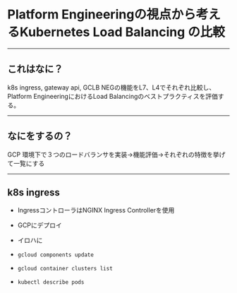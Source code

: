 # Platform Engineeringの視点から考えるKubernetes Load Balancing の比較

---

## これはなに？

k8s ingress, gateway api, GCLB NEGの機能をL7、L4でそれぞれ比較し、Platform EngineeringにおけるLoad Balancingのベストプラクティスを評価する。

---

## なにをするの？

GCP 環境下で３つのロードバランサを実装→機能評価→それぞれの特徴を挙げて一覧にする

---

## k8s ingress

- IngressコントローラはNGINX Ingress Controllerを使用

- GCPにデプロイ

- イロハに
- `gcloud components update`
- `gcloud container clusters list`
- `kubectl describe pods `
